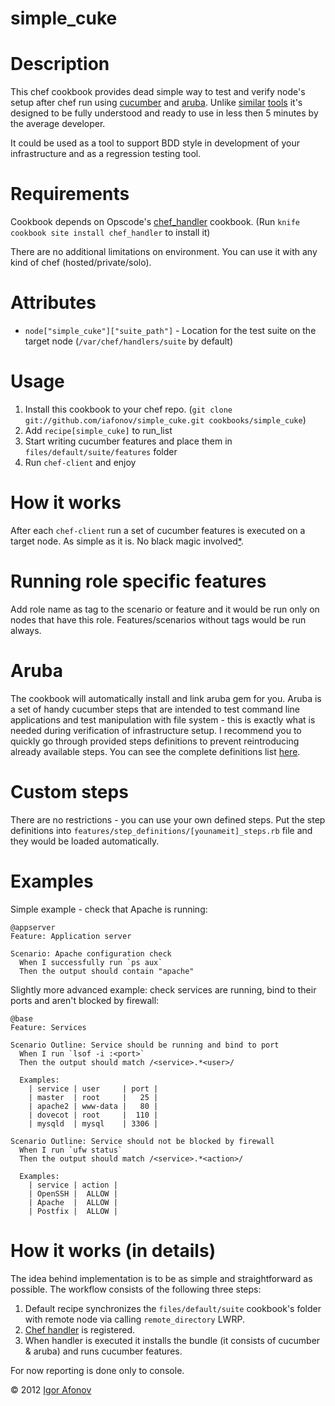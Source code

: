 # simple_cuke

Description
===========
This chef cookbook provides dead simple way to test and verify node's setup after chef run using [cucumber](https://github.com/cucumber/cucumber) and [aruba](https://github.com/cucumber/aruba). Unlike [similar](https://github.com/Atalanta/cucumber-chef) [tools](https://github.com/hedgehog/cuken) it's designed to be fully understood and ready to use in less then 5 minutes by the average developer.

It could be used as a tool to support BDD style in development of your infrastructure and as a regression testing tool.

Requirements
============
Cookbook depends on Opscode's [chef_handler](http://community.opscode.com/cookbooks/chef_handler) cookbook. (Run `knife cookbook site install chef_handler` to install it)

There are no additional limitations on environment. You can use it with any kind of chef (hosted/private/solo).

Attributes
==========
* `node["simple_cuke"]["suite_path"]` - Location for the test suite on the target node (`/var/chef/handlers/suite` by default)

Usage
=====
1. Install this cookbook to your chef repo. (`git clone git://github.com/iafonov/simple_cuke.git cookbooks/simple_cuke`)
2. Add `recipe[simple_cuke]` to run_list
3. Start writing cucumber features and place them in `files/default/suite/features` folder
4. Run `chef-client` and enjoy

How it works
============
After each `chef-client` run a set of cucumber features is executed on a target node. As simple as it is. No black magic involved[*](#details).

Running role specific features
==============================
Add role name as tag to the scenario or feature and it would be run only on nodes that have this role. Features/scenarios without tags would be run always.

Aruba
=====
The cookbook will automatically install and link aruba gem for you. Aruba is a set of handy cucumber steps that are intended to test command line applications and test manipulation with file system - this is exactly what is needed during verification of infrastructure setup. I recommend you to quickly go through provided steps definitions to prevent reintroducing already available steps. You can see the complete definitions list [here](https://github.com/cucumber/aruba/blob/master/lib/aruba/cucumber.rb).

Custom steps
============
There are no restrictions - you can use your own defined steps. Put the step definitions into `features/step_definitions/[younameit]_steps.rb` file and they would be loaded automatically. 

Examples
========

Simple example - check that Apache is running:

```gherkin
@appserver
Feature: Application server

Scenario: Apache configuration check
  When I successfully run `ps aux`
  Then the output should contain "apache"
```

Slightly more advanced example: check services are running, bind to their ports and aren't blocked by firewall:

```gherkin
@base
Feature: Services

Scenario Outline: Service should be running and bind to port
  When I run `lsof -i :<port>`
  Then the output should match /<service>.*<user>/

  Examples:
    | service | user     | port |
    | master  | root     |   25 |
    | apache2 | www-data |   80 |
    | dovecot | root     |  110 |
    | mysqld  | mysql    | 3306 |

Scenario Outline: Service should not be blocked by firewall
  When I run `ufw status`
  Then the output should match /<service>.*<action>/

  Examples:
    | service | action |
    | OpenSSH |  ALLOW |
    | Apache  |  ALLOW |
    | Postfix |  ALLOW |
```
<a name="details"></a>
How it works (in details)
=========================
The idea behind implementation is to be as simple and straightforward as possible. The workflow consists of the following three steps:

1. Default recipe synchronizes the `files/default/suite` cookbook's folder with remote node via calling `remote_directory` LWRP.
2. [Chef handler](http://wiki.opscode.com/display/chef/Exception+and+Report+Handlers) is registered.
3. When handler is executed it installs the bundle (it consists of cucumber & aruba) and runs cucumber features.

For now reporting is done only to console.

© 2012 [Igor Afonov](http://iafonov.github.com)